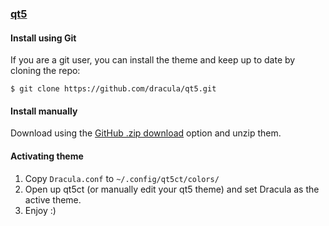 ### [qt5](https://www.qt.io)

#### Install using Git

If you are a git user, you can install the theme and keep up to date by cloning the repo:

    $ git clone https://github.com/dracula/qt5.git

#### Install manually

Download using the [GitHub .zip download](https://github.com/dracula/qt5/archive/master.zip) option and unzip them.

#### Activating theme

1. Copy `Dracula.conf` to `~/.config/qt5ct/colors/`
2. Open up qt5ct (or manually edit your qt5 theme) and set Dracula as the active theme.
3. Enjoy :)
